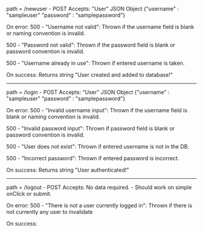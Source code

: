 path = /newuser - POST
Accepts:
"User" JSON Object {"username" : "sampleuser"
                    "password" : "samplepassword"}

On error:
500 - "Username not valid": Thrown if the username field is blank
                            or naming convention is invalid.

500 - "Password not valid": Thrown if the password field is blank
                            or password convention is invalid.

500 - "Username already in use": Thrown if entered username is taken.

On success:
Returns string "User created and added to database!"

---

path = /login - POST
Accepts:
"User" JSON Object {"username" : "sampleuser"
                    "password" : "samplepassword"}

On error:
500 - "Invalid username input": Thrown if the username field is blank
                                or naming convention is invalid.

500 - "Invalid password input": Thrown if password field is blank
                                or password convention is invalid.

500 - "User does not exist": Thrown if entered username is not in the DB.

500 - "Incorrect password": Thrown if entered password is incorrect.

On success:
Returns string "User authenticated!"

---

path = /logout - POST
Accepts:
No data required. - Should work on simple onClick or submit.

On error:
500 - "There is not a user currently logged in": Thrown if there is not
                                                 currently any user to
                                                 invalidate

On success:
